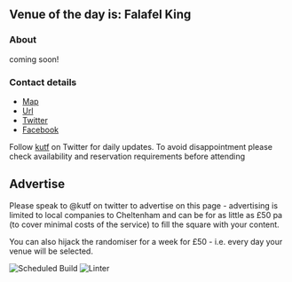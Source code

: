 <!-- lunch_item starts -->
## Venue of the day is: Falafel King

### About

coming soon!

### Contact details

- [Map](https://www.google.com/maps/place/Falafel%20King+Cheltenham/)
- [Url](https://www.cheltenhamfalafelking.co.uk)
- [Twitter](@chelfalafelking)
- [Facebook](https://www.facebook.com/cheltenhamfalafelking/)

<!-- lunch_item ends -->


Follow [kutf](https://twitter.com/kutf) on Twitter for daily updates. To avoid disappointment please check availability and reservation requirements before attending

## Advertise

Please speak to @kutf on twitter to advertise on this page - advertising is limited to local companies to Cheltenham and can be for as little as £50 pa (to cover minimal costs of the service) to fill the square with your content.

You can also hijack the randomiser for a week for £50 - i.e. every day your venue will be selected.

![Scheduled Build](https://github.com/Cheltenham-Open-Data/lunches/workflows/Scheduled%20Build/badge.svg)
![Linter](https://github.com/Cheltenham-Open-Data/lunches//workflows/Linter/badge.svg)

